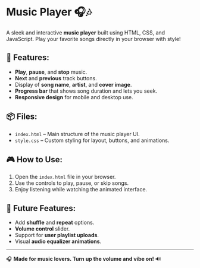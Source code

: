 # Music Player 🎧🎶

A sleek and interactive **music player** built using HTML, CSS, and JavaScript. Play your favorite songs directly in your browser with style!

## 🎼 Features:
- **Play**, **pause**, and **stop** music.
- **Next** and **previous** track buttons.
- Display of **song name**, **artist**, and **cover image**.
- **Progress bar** that shows song duration and lets you seek.
- **Responsive design** for mobile and desktop use.

## 📦 Files:
- `index.html` – Main structure of the music player UI.
- `style.css` – Custom styling for layout, buttons, and animations.

## 🎮 How to Use:
1. Open the `index.html` file in your browser.
2. Use the controls to play, pause, or skip songs.
3. Enjoy listening while watching the animated interface.

## 🚀 Future Features:
- Add **shuffle** and **repeat** options.
- **Volume control** slider.
- Support for **user playlist uploads**.
- Visual **audio equalizer animations**.



---

🎧 **Made for music lovers. Turn up the volume and vibe on!** 🔊
